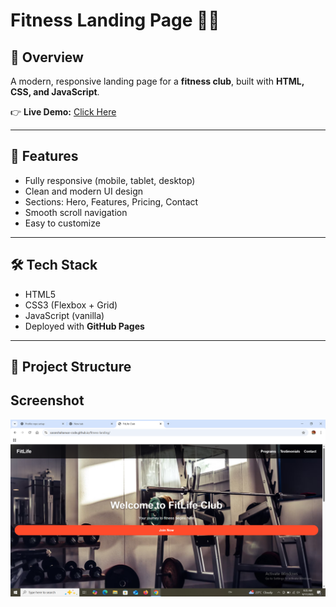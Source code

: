 # Fitness Landing Page 🏋️‍♂️

## 📖 Overview
A modern, responsive landing page for a **fitness club**, built with **HTML, CSS, and JavaScript**.

👉 **Live Demo:** [Click Here](https://saranshaharwar-code.github.io/fitness-landing/)

---

## 🚀 Features
- Fully responsive (mobile, tablet, desktop)
- Clean and modern UI design
- Sections: Hero, Features, Pricing, Contact
- Smooth scroll navigation
- Easy to customize

---

## 🛠️ Tech Stack
- HTML5  
- CSS3 (Flexbox + Grid)  
- JavaScript (vanilla)  
- Deployed with **GitHub Pages**

---

## 📂 Project Structure
## Screenshot
![Fitness Landing Preview](screenshort.png)



